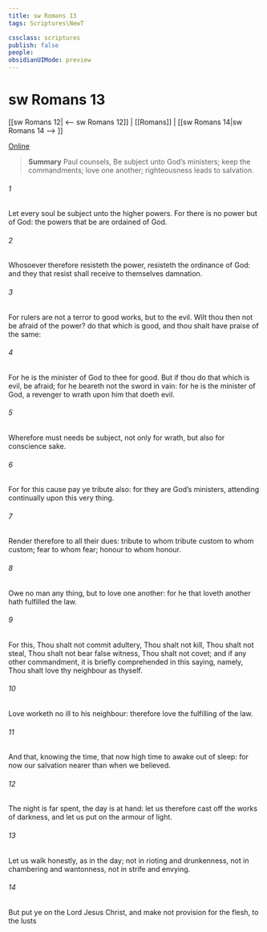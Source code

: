 ```yaml
---
title: sw Romans 13
tags: Scriptures\NewT

cssclass: scriptures
publish: false
people:
obsidianUIMode: preview
---
```


# sw Romans 13
[[sw Romans 12| <-- sw Romans 12]] | [[Romans]] | [[sw Romans 14|sw Romans 14 --> ]]

[Online](https://churchofjesuschrist.org/study/scriptures/nt/rom/13?lang=eng)

> __Summary__
Paul counsels, Be subject unto God’s ministers; keep the commandments; love one another; righteousness leads to salvation.

###### 1 
Let every soul be subject unto the higher powers. For there is no power but of God: the powers that be are ordained of God.

###### 2 
Whosoever therefore resisteth the power, resisteth the ordinance of God: and they that resist shall receive to themselves damnation.

###### 3 
For rulers are not a terror to good works, but to the evil. Wilt thou then not be afraid of the power? do that which is good, and thou shalt have praise of the same:

###### 4 
For he is the minister of God to thee for good. But if thou do that which is evil, be afraid; for he beareth not the sword in vain: for he is the minister of God, a revenger to  wrath upon him that doeth evil.

###### 5 
Wherefore  must needs be subject, not only for wrath, but also for conscience sake.

###### 6 
For for this cause pay ye tribute also: for they are God’s ministers, attending continually upon this very thing.

###### 7 
Render therefore to all their dues: tribute to whom tribute  custom to whom custom; fear to whom fear; honour to whom honour.

###### 8 
Owe no man any thing, but to love one another: for he that loveth another hath fulfilled the law.

###### 9 
For this, Thou shalt not commit adultery, Thou shalt not kill, Thou shalt not steal, Thou shalt not bear false witness, Thou shalt not covet; and if  any other commandment, it is briefly comprehended in this saying, namely, Thou shalt love thy neighbour as thyself.

###### 10 
Love worketh no ill to his neighbour: therefore love  the fulfilling of the law.

###### 11 
And that, knowing the time, that now  high time to awake out of sleep: for now  our salvation nearer than when we believed.

###### 12 
The night is far spent, the day is at hand: let us therefore cast off the works of darkness, and let us put on the armour of light.

###### 13 
Let us walk honestly, as in the day; not in rioting and drunkenness, not in chambering and wantonness, not in strife and envying.

###### 14 
But put ye on the Lord Jesus Christ, and make not provision for the flesh, to  the lusts 

